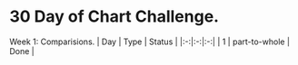 # 30 Day of Chart Challenge.

Week 1: Comparisions.
| Day | Type | Status |
|:-:|:-:|:-:|
| 1 | part-to-whole | Done |
